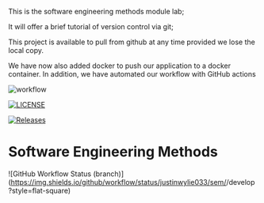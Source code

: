 This is the software engineering methods module lab;

It will offer a brief tutorial of version control via git;

This project is available to pull from github at any time provided we lose the local copy.

We have now also added docker to push our application to a docker container. In addition, we have automated our workflow with GitHub actions 

![workflow](https://github.com/justinwylie033/sem/actions/workflows/main.yml/badge.svg)

[![LICENSE](https://img.shields.io/github/license/justinwylie033/sem.svg?style=flat-square)](https://github.com/<github-username>/sem/blob/master/LICENSE)

[![Releases](https://img.shields.io/github/release/justinwylie033/sem/all.svg?style=flat-square)](https://github.com/justinwylie033/sem/releases)

# Software Engineering Methods
![GitHub Workflow Status (branch)](https://img.shields.io/github/workflow/status/justinwylie033/sem/<action name taken from main.yml>/develop?style=flat-square)